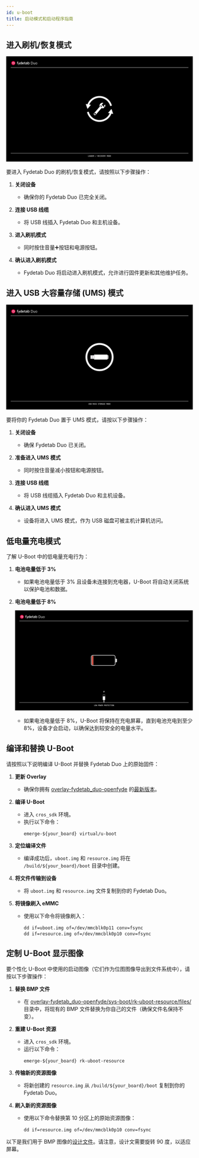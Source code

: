 ```yaml
---
id: u-boot
title: 启动模式和启动程序指南
---
```


## 进入刷机/恢复模式

![刷机模式图像](/img/u-boot/fydetab_recovery.jpeg)

要进入 Fydetab Duo 的刷机/恢复模式，请按照以下步骤操作：

1. **关闭设备**
    - 确保你的 Fydetab Duo 已完全关闭。

2. **连接 USB 线缆**
    - 将 USB 线插入 Fydetab Duo 和主机设备。

3. **进入刷机模式**
    - 同时按住音量➕按钮和电源按钮。

4. **确认进入刷机模式**
    - Fydetab Duo 将启动进入刷机模式，允许进行固件更新和其他维护任务。

## 进入 USB 大容量存储 (UMS) 模式

![UMS 图像](/img/u-boot/fydetab_usb.jpeg)

要将你的 Fydetab Duo 置于 UMS 模式，请按以下步骤操作：

1. **关闭设备**
    - 确保 Fydetab Duo 已关闭。

2. **准备进入 UMS 模式**
    - 同时按住音量减小按钮和电源按钮。

3. **连接 USB 线缆**
    - 将 USB 线缆插入 Fydetab Duo 和主机设备。

4. **确认进入 UMS 模式**
    - 设备将进入 UMS 模式，作为 USB 磁盘可被主机计算机访问。

## 低电量充电模式

了解 U-Boot 中的低电量充电行为：

1. **电池电量低于 3%**
    - 如果电池电量低于 3% 且设备未连接到充电器，U-Boot 将自动关闭系统以保护电池和数据。

2. **电池电量低于 8%**
   
    ![低电量图像](/img/u-boot/fydetab_batt.jpeg)
    - 如果电池电量低于 8%，U-Boot 将保持在充电屏幕，直到电池充电到至少 8%，设备才会启动，以确保达到较安全的电量水平。

## 编译和替换 U-Boot

请按照以下说明编译 U-Boot 并替换 Fydetab Duo 上的原始固件：

1. **更新 Overlay**
    - 确保你拥有 [overlay-fydetab_duo-openfyde](https://github.com/openFyde/overlay-fydetab_duo-openfyde) 的[最新版本](https://github.com/openFyde/overlay-fydetab_duo-openfyde/commit/42dd10c82cd0fdbb8880dd1e00cc7dfd7b32f4cd#diff-93ad86d362c5df27f11a47c79972d465f70f322c92b4ae25798364bd1ce8614e)。

2. **编译 U-Boot**
    - 进入 `cros_sdk` 环境。
    - 执行以下命令：
      ```
      emerge-${your_board} virtual/u-boot
      ```

3. **定位编译文件**
    - 编译成功后，`uboot.img` 和 `resource.img` 将在 `/build/${your_board}/boot` 目录中创建。

4. **将文件传输到设备**
    - 将 `uboot.img` 和 `resource.img` 文件复制到你的 Fydetab Duo。

5. **将镜像刷入 eMMC**
    - 使用以下命令将镜像刷入：
      ```
      dd if=uboot.img of=/dev/mmcblk0p11 conv=fsync
      dd if=resource.img of=/dev/mmcblk0p10 conv=fsync
      ```

## 定制 U-Boot 显示图像

要个性化 U-Boot 中使用的启动图像（它们作为位图图像导出到文件系统中），请按以下步骤操作：

1. **替换 BMP 文件**
    - 在 [overlay-fydetab_duo-openfyde/sys-boot/rk-uboot-resource/files/](https://github.com/openFyde/overlay-fydetab_duo-openfyde/tree/main/sys-boot/rk-uboot-resource/files) 目录中，将现有的 BMP 文件替换为你自己的文件（确保文件名保持不变）。

2. **重建 U-Boot 资源**
    - 进入 `cros_sdk` 环境。
    - 运行以下命令：
      ```
      emerge-${your_board} rk-uboot-resource
      ```

3. **传输新的资源图像**
    - 将新创建的 `resource.img` 从 `/build/${your_board}/boot` 复制到你的 Fydetab Duo。

4. **刷入新的资源图像**
    - 使用以下命令替换第 10 分区上的原始资源图像：
      ```
      dd if=resource.img of=/dev/mmcblk0p10 conv=fsync
      ```

以下是我们用于 BMP 图像的[设计文件](/img/u-boot/fydetab_batt.psd)。请注意，设计文需要旋转 90 度，以适应屏幕。